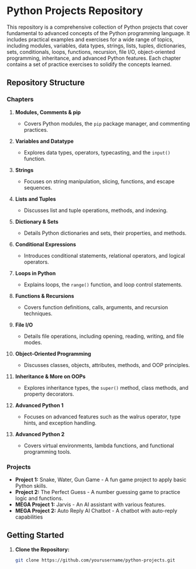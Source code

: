 # Python Projects Repository

This repository is a comprehensive collection of Python projects that cover fundamental to advanced concepts of the Python programming language. It includes practical examples and exercises for a wide range of topics, including modules, variables, data types, strings, lists, tuples, dictionaries, sets, conditionals, loops, functions, recursion, file I/O, object-oriented programming, inheritance, and advanced Python features. Each chapter contains a set of practice exercises to solidify the concepts learned.

## Repository Structure

### Chapters

1. **Modules, Comments & pip**
   - Covers Python modules, the `pip` package manager, and commenting practices.

2. **Variables and Datatype**
   - Explores data types, operators, typecasting, and the `input()` function.

3. **Strings**
   - Focuses on string manipulation, slicing, functions, and escape sequences.

4. **Lists and Tuples**
   - Discusses list and tuple operations, methods, and indexing.

5. **Dictionary & Sets**
   - Details Python dictionaries and sets, their properties, and methods.

6. **Conditional Expressions**
   - Introduces conditional statements, relational operators, and logical operators.

7. **Loops in Python**
   - Explains loops, the `range()` function, and loop control statements.

8. **Functions & Recursions**
   - Covers function definitions, calls, arguments, and recursion techniques.

9. **File I/O**
   - Details file operations, including opening, reading, writing, and file modes.

10. **Object-Oriented Programming**
    - Discusses classes, objects, attributes, methods, and OOP principles.

11. **Inheritance & More on OOPs**
    - Explores inheritance types, the `super()` method, class methods, and property decorators.

12. **Advanced Python 1**
    - Focuses on advanced features such as the walrus operator, type hints, and exception handling.

13. **Advanced Python 2**
    - Covers virtual environments, lambda functions, and functional programming tools.

### Projects

- **Project 1:** Snake, Water, Gun Game - A fun game project to apply basic Python skills.
- **Project 2:** The Perfect Guess - A number guessing game to practice logic and functions.
- **MEGA Project 1:** Jarvis - An AI assistant with various features.
- **MEGA Project 2:** Auto Reply AI Chatbot - A chatbot with auto-reply capabilities

## Getting Started

1. **Clone the Repository:**
   ```bash
   git clone https://github.com/yourusername/python-projects.git

